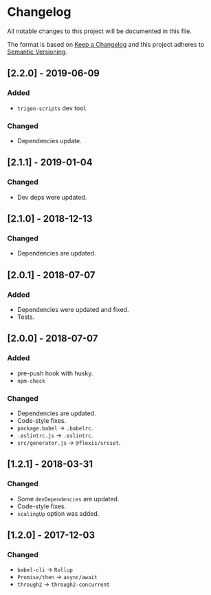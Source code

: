 # Changelog

All notable changes to this project will be documented in this file.

The format is based on [Keep a Changelog](http://keepachangelog.com/en/1.0.0/)
and this project adheres to [Semantic Versioning](http://semver.org/spec/v2.0.0.html).

<!--

DO NOT TOUCH. SAVE IT ON TOP.

## [semver] - date
### Added
- ...

### Changed
- ...

### Fixed
- ...

### Removed
- ...

-->

## [2.2.0] - 2019-06-09
### Added
- `trigen-scripts` dev tool.

### Changed
- Dependencies update.

## [2.1.1] - 2019-01-04
### Changed
- Dev deps were updated.

## [2.1.0] - 2018-12-13
### Changed
- Dependencies are updated.

## [2.0.1] - 2018-07-07
### Added
- Dependencies were updated and fixed.
- Tests.

## [2.0.0] - 2018-07-07
### Added
- pre-push hook with husky.
- `npm-check`

### Changed
- Dependencies are updated.
- Code-style fixes.
- `package.babel` -> `.babelrc`.
- `.eslintrc.js` -> `.eslintrc`.
- `src/generator.js` -> `@flexis/srcset`.

## [1.2.1] - 2018-03-31
### Changed
- Some `devDependencies` are updated.
- Code-style fixes.
- `scalingUp` option was added.

## [1.2.0] - 2017-12-03
### Changed
- `babel-cli` -> `Rollup`
- `Promise/then` -> `async/await`
- `through2` -> `through2-concurrent`
